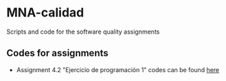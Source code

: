 # MNA-calidad
Scripts and code for the software quality assignments

## Codes for assignments
- Assignment 4.2 "Ejercicio de programación 1" codes can be found [here](activity_4_2/)
